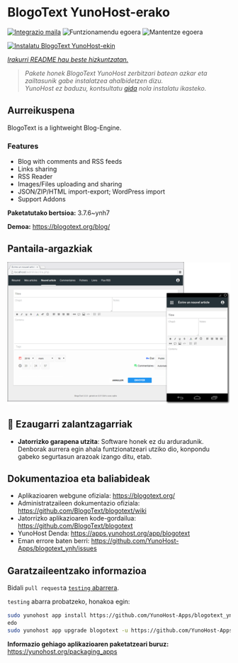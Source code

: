<!--
Ohart ongi: README hau automatikoki sortu da <https://github.com/YunoHost/apps/tree/master/tools/readme_generator>ri esker
EZ editatu eskuz.
-->

# BlogoText YunoHost-erako

[![Integrazio maila](https://apps.yunohost.org/badge/integration/blogotext)](https://ci-apps.yunohost.org/ci/apps/blogotext/)
![Funtzionamendu egoera](https://apps.yunohost.org/badge/state/blogotext)
![Mantentze egoera](https://apps.yunohost.org/badge/maintained/blogotext)

[![Instalatu BlogoText YunoHost-ekin](https://install-app.yunohost.org/install-with-yunohost.svg)](https://install-app.yunohost.org/?app=blogotext)

*[Irakurri README hau beste hizkuntzatan.](./ALL_README.md)*

> *Pakete honek BlogoText YunoHost zerbitzari batean azkar eta zailtasunik gabe instalatzea ahalbidetzen dizu.*  
> *YunoHost ez baduzu, kontsultatu [gida](https://yunohost.org/install) nola instalatu ikasteko.*

## Aurreikuspena

BlogoText is a lightweight Blog-Engine.

### Features

- Blog with comments and RSS feeds
- Links sharing
- RSS Reader
- Images/Files uploading and sharing
- JSON/ZIP/HTML import-export; WordPress import
- Support Addons


**Paketatutako bertsioa:** 3.7.6~ynh7

**Demoa:** <https://blogotext.org/blog/>

## Pantaila-argazkiak

![BlogoText(r)en pantaila-argazkia](./doc/screenshots/preview.png)

## :red_circle: Ezaugarri zalantzagarriak

- **Jatorrizko garapena utzita**: Software honek ez du arduradunik. Denborak aurrera egin ahala funtzionatzeari utziko dio, konpondu gabeko segurtasun arazoak izango ditu, etab.

## Dokumentazioa eta baliabideak

- Aplikazioaren webgune ofiziala: <https://blogotext.org/>
- Administratzaileen dokumentazio ofiziala: <https://github.com/BlogoText/blogotext/wiki>
- Jatorrizko aplikazioaren kode-gordailua: <https://github.com/BlogoText/blogotext>
- YunoHost Denda: <https://apps.yunohost.org/app/blogotext>
- Eman errore baten berri: <https://github.com/YunoHost-Apps/blogotext_ynh/issues>

## Garatzaileentzako informazioa

Bidali `pull request`a [`testing` abarrera](https://github.com/YunoHost-Apps/blogotext_ynh/tree/testing).

`testing` abarra probatzeko, honakoa egin:

```bash
sudo yunohost app install https://github.com/YunoHost-Apps/blogotext_ynh/tree/testing --debug
edo
sudo yunohost app upgrade blogotext -u https://github.com/YunoHost-Apps/blogotext_ynh/tree/testing --debug
```

**Informazio gehiago aplikazioaren paketatzeari buruz:** <https://yunohost.org/packaging_apps>
